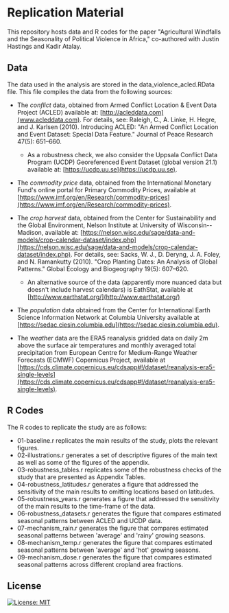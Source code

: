 # Replication Material

This repository hosts data and R codes for the paper "Agricultural Windfalls and the Seasonality of Political Violence in Africa," co-authored with Justin Hastings and Kadir Atalay.

## Data

The data used in the analysis are stored in the data_violence_acled.RData file. This file compiles the data from the following sources:

- The *conflict* data, obtained from Armed Conflict Location & Event Data Project (ACLED) available at: [http://acleddata.com](www.acleddata.com). For details, see: Raleigh, C., A. Linke, H. Hegre, and J. Karlsen (2010). Introducing ACLED: "An Armed Conflict Location and Event Dataset: Special Data Feature." Journal of Peace Research 47(5): 651–660.
  * As a robustness check, we also consider the Uppsala Conflict Data Program (UCDP) Georeferenced Event Dataset (global version 21.1) available at: [https://ucdp.uu.se](https://ucdp.uu.se). 

- The *commodity price* data, obtained from the International Monetary Fund's online portal for Primary Commodity Prices, available at [https://www.imf.org/en/Research/commodity-prices](https://www.imf.org/en/Research/commodity-prices).

- The *crop harvest* data, obtained from the Center for Sustainability and the Global Environment, Nelson Institute at University of Wisconsin--Madison, available at: [https://nelson.wisc.edu/sage/data-and-models/crop-calendar-dataset/index.php](https://nelson.wisc.edu/sage/data-and-models/crop-calendar-dataset/index.php). For details, see: Sacks, W. J., D. Deryng, J. A. Foley, and N. Ramankutty (2010). "Crop Planting Dates: An Analysis of Global Patterns." Global Ecology and Biogeography 19(5): 607–620.
  * An alternative source of the data (apparently more nuanced data but doesn't include harvest calendars) is EathStat, available at [http://www.earthstat.org/](http://www.earthstat.org/)

- The *population* data obtained from the Center for International Earth Science Information Network at Columbia University available at [https://sedac.ciesin.columbia.edu](https://sedac.ciesin.columbia.edu).

- The *weather* data are the ERA5 reanalysis gridded data on daily 2m above the surface air temperatures and monthly averaged total precipitation from European Centre for Medium-Range Weather Forecasts (ECMWF) Copernicus Project, available at [https://cds.climate.copernicus.eu/cdsapp#!/dataset/reanalysis-era5-single-levels](https://cds.climate.copernicus.eu/cdsapp#!/dataset/reanalysis-era5-single-levels).  


## R Codes

The R codes to replicate the study are as follows:

- 01-baseline.r replicates the main results of the study, plots the relevant figures.
- 02-illustrations.r generates a set of descriptive figures of the main text as well as some of the figures of the appendix.
- 03-robustness_tables.r replicates some of the robustness checks of the study that are presented as Appendix Tables.
- 04-robustness_latitudes.r generates a figure that addressed the sensitivity of the main results to omitting locations based on latitudes.
- 05-robustness_years.r generates a figure that addressed the sensitivity of the main results to the time-frame of the data.
- 06-robustness_datasets.r generates the figure that compares estimated seasonal patterns between ACLED and UCDP data.
- 07-mechanism_rain.r generates the figure that compares estimated seasonal patterns between 'average' and 'rainy' growing seasons.
- 08-mechanism_temp.r generates the figure that compares estimated seasonal patterns between 'average' and 'hot' growing seasons.
- 09-mechanism_dose.r generates the figure that compares estimated seasonal patterns across different cropland area fractions.


## License

[![License: MIT](https://img.shields.io/badge/License-MIT-yellow.svg)](https://opensource.org/licenses/MIT)

